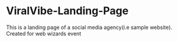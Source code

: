 # ViralVibe-Landing-Page
This is a landing page of a social media agency(i.e sample website). Created for web wizards event
